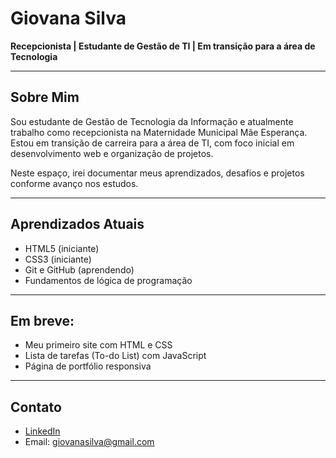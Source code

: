 # Giovana Silva

**Recepcionista | Estudante de Gestão de TI | Em transição para a área de Tecnologia**

---
## Sobre Mim

Sou estudante de Gestão de Tecnologia da Informação e atualmente trabalho como recepcionista na Maternidade Municipal Mãe Esperança.  
Estou em transição de carreira para a área de TI, com foco inicial em desenvolvimento web e organização de projetos.

Neste espaço, irei documentar meus aprendizados, desafios e projetos conforme avanço nos estudos.

---
## Aprendizados Atuais

- HTML5 (iniciante)  
- CSS3 (iniciante)  
- Git e GitHub (aprendendo)  
- Fundamentos de lógica de programação

---
## Em breve:

- Meu primeiro site com HTML e CSS  
- Lista de tarefas (To-do List) com JavaScript  
- Página de portfólio responsiva

---
## Contato

- [LinkedIn](https://www.linkedin.com/in/giovana-silva1996)  
- Email: giovanasilva@gmail.com
